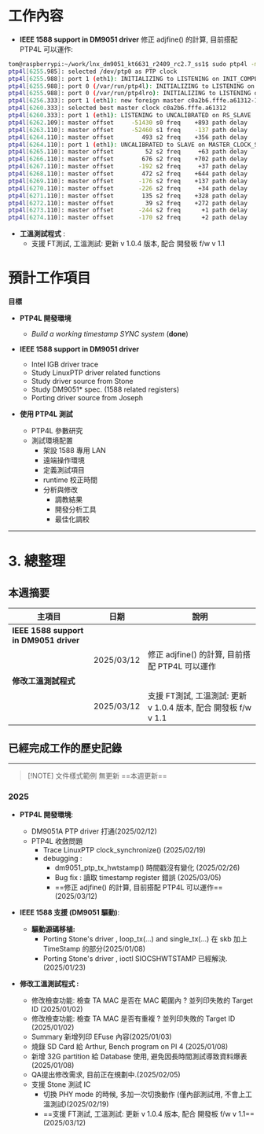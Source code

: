 # 工作內容

- **IEEE 1588 support in DM9051 driver** 
修正 adjfine() 的計算, 目前搭配 PTP4L 可以運作:
``` bash
tom@raspberrypi:~/work/lnx_dm9051_kt6631_r2409_rc2.7_ss1$ sudo ptp4l -m -H -i eth1 -s                       
ptp4l[6255.985]: selected /dev/ptp0 as PTP clock                                                            
ptp4l[6255.988]: port 1 (eth1): INITIALIZING to LISTENING on INIT_COMPLETE                                  
ptp4l[6255.988]: port 0 (/var/run/ptp4l): INITIALIZING to LISTENING on INIT_COMPLETE                        
ptp4l[6255.988]: port 0 (/var/run/ptp4lro): INITIALIZING to LISTENING on INIT_COMPLETE                      
ptp4l[6256.333]: port 1 (eth1): new foreign master c0a2b6.fffe.a61312-1                                     
ptp4l[6260.333]: selected best master clock c0a2b6.fffe.a61312                                              
ptp4l[6260.333]: port 1 (eth1): LISTENING to UNCALIBRATED on RS_SLAVE                                       
ptp4l[6262.109]: master offset     -51430 s0 freq    +893 path delay     10147                              
ptp4l[6263.110]: master offset     -52460 s1 freq    -137 path delay     10398                              
ptp4l[6264.110]: master offset        493 s2 freq    +356 path delay     10398                              
ptp4l[6264.110]: port 1 (eth1): UNCALIBRATED to SLAVE on MASTER_CLOCK_SELECTED                              
ptp4l[6265.110]: master offset         52 s2 freq     +63 path delay     10398                              
ptp4l[6266.110]: master offset        676 s2 freq    +702 path delay     10147                              
ptp4l[6267.110]: master offset       -192 s2 freq     +37 path delay     10147                              
ptp4l[6268.110]: master offset        472 s2 freq    +644 path delay     10120                              
ptp4l[6269.110]: master offset       -176 s2 freq    +137 path delay     10120                              
ptp4l[6270.110]: master offset       -226 s2 freq     +34 path delay     10147                              
ptp4l[6271.110]: master offset        135 s2 freq    +328 path delay     10147                              
ptp4l[6272.110]: master offset         39 s2 freq    +272 path delay     10150                              
ptp4l[6273.110]: master offset       -244 s2 freq      +1 path delay     10156                              
ptp4l[6274.110]: master offset       -170 s2 freq      +2 path delay     10156              
```
    
- **工溫測試程式** :
	- 支援 FT測試, 工溫測試: 更新 v 1.0.4 版本, 配合 開發板 f/w v 1.1
# 預計工作項目

**目標**
- **PTP4L 開發環境**
    - _Build a working timestamp SYNC system_ (**done**)

- **IEEE 1588 support in DM9051 driver**
    - Intel IGB driver trace
    - Study LinuxPTP driver related functions
    - Study driver source from Stone
    - Study DM9051* spec. (1588 related registers)
    - Porting driver source from Joseph

- **使用 PTP4L 測試**
    - PTP4L 參數研究
    - 測試環境配置
        - 架設 1588 專用 LAN
        - 遠端操作環境
        - 定義測試項目
        - runtime 校正時間
        - 分析與修改
            - 調教結果
            - 開發分析工具
            - 最佳化調校
---

# 3. 總整理
## 本週摘要

| 主項目                                    | 日期         | 說明                                             |
| -------------------------------------- | ---------- | ---------------------------------------------- |
| **IEEE 1588 support in DM9051 driver** |            |                                                |
|                                        | 2025/03/12 | 修正 adjfine() 的計算, 目前搭配 PTP4L 可以運作              |
| **修改工溫測試程式**                           |            |                                                |
|                                        | 2025/03/12 | 支援 FT測試, 工溫測試: 更新 v 1.0.4 版本, 配合 開發板 f/w v 1.1 |

## 已經完成工作的歷史記錄
---
> [!NOTE] 文件樣式範例
> 無更新
> ==本週更新==
### 2025
- **PTP4L 開發環境**:
	- DM9051A PTP driver 打通(2025/02/12)
	- PTP4L 收斂問題
		- Trace LinuxPTP clock_synchronize() (2025/02/19)
		- debugging :
			- dm9051_ptp_tx_hwtstamp() 時間戳沒有變化 (2025/02/26)
			- Bug fix : 讀取 timestamp register 錯誤 (2025/03/05)
			- ==修正 adjfine() 的計算, 目前搭配 PTP4L 可以運作== (2025/03/12)
		
- **IEEE 1588 支援 (DM9051 驅動)**:
    - **驅動源碼移植:**
	    - Porting Stone's driver , loop_tx(...) and single_tx(...) 在 skb 加上 TimeStamp 的部分(2025/01/08)
	    - Porting Stone's driver , ioctl SIOCSHWTSTAMP 已經解決.(2025/01/23)
- **修改工溫測試程式 :**
	- 修改檢查功能: 檢查 TA MAC 是否在 MAC 範圍內 ? 並列印失敗的 Target ID (2025/01/02)
	- 修改檢查功能: 檢查 TA MAC 是否有重複 ? 並列印失敗的 Target ID (2025/01/02)
	- Summary 新增列印 EFuse 內容(2025/01/03)
	- 燒錄 SD Card 給 Arthur, Bench program on PI 4 (2025/01/08)
	- 新增 32G partition 給 Database 使用, 避免因長時間測試導致資料爆表(2025/01/08)
	- QA提出修改需求, 目前正在規劃中.(2025/02/05)
	- 支援 Stone 測試 IC
		- 切換 PHY mode 的時候,  多加一次切換動作 (僅內部測試用, 不會上工溫測試)(2025/02/19)
		- ==支援 FT測試, 工溫測試: 更新 v 1.0.4 版本, 配合 開發板 f/w v 1.1== (2025/03/12)


